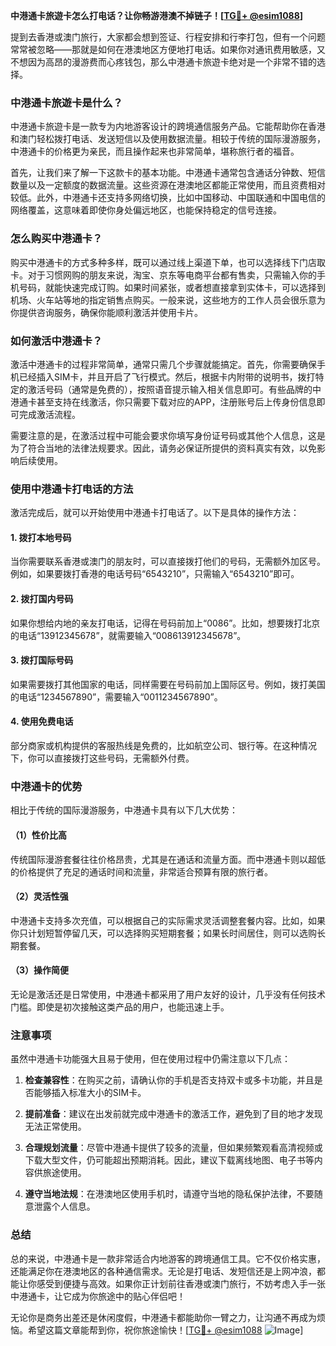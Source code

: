 **中港通卡旅遊卡怎么打电话？让你畅游港澳不掉链子！[[TG💪+ @esim1088](https://t.me/s/esim1088)]**

提到去香港或澳门旅行，大家都会想到签证、行程安排和行李打包，但有一个问题常常被忽略——那就是如何在港澳地区方便地打电话。如果你对通讯费用敏感，又不想因为高昂的漫游费而心疼钱包，那么中港通卡旅遊卡绝对是一个非常不错的选择。

### 中港通卡旅遊卡是什么？

中港通卡旅遊卡是一款专为内地游客设计的跨境通信服务产品。它能帮助你在香港和澳门轻松拨打电话、发送短信以及使用数据流量。相较于传统的国际漫游服务，中港通卡的价格更为亲民，而且操作起来也非常简单，堪称旅行者的福音。

首先，让我们来了解一下这款卡的基本功能。中港通卡通常包含通话分钟数、短信数量以及一定额度的数据流量。这些资源在港澳地区都能正常使用，而且资费相对较低。此外，中港通卡还支持多网络切换，比如中国移动、中国联通和中国电信的网络覆盖，这意味着即使你身处偏远地区，也能保持稳定的信号连接。

### 怎么购买中港通卡？

购买中港通卡的方式多种多样，既可以通过线上渠道下单，也可以选择线下门店取卡。对于习惯网购的朋友来说，淘宝、京东等电商平台都有售卖，只需输入你的手机号码，就能快速完成订购。如果时间紧张，或者想直接拿到实体卡，可以选择到机场、火车站等地的指定销售点购买。一般来说，这些地方的工作人员会很乐意为你提供咨询服务，确保你能顺利激活并使用卡片。

### 如何激活中港通卡？

激活中港通卡的过程非常简单，通常只需几个步骤就能搞定。首先，你需要确保手机已经插入SIM卡，并且开启了飞行模式。然后，根据卡内附带的说明书，拨打特定的激活号码（通常是免费的），按照语音提示输入相关信息即可。有些品牌的中港通卡甚至支持在线激活，你只需要下载对应的APP，注册账号后上传身份信息即可完成激活流程。

需要注意的是，在激活过程中可能会要求你填写身份证号码或其他个人信息，这是为了符合当地的法律法规要求。因此，请务必保证所提供的资料真实有效，以免影响后续使用。

### 使用中港通卡打电话的方法

激活完成后，就可以开始使用中港通卡打电话了。以下是具体的操作方法：

#### 1. 拨打本地号码
当你需要联系香港或澳门的朋友时，可以直接拨打他们的号码，无需额外加区号。例如，如果要拨打香港的电话号码“6543210”，只需输入“6543210”即可。

#### 2. 拨打国内号码
如果你想给内地的亲友打电话，记得在号码前加上“0086”。比如，想要拨打北京的电话“13912345678”，就需要输入“008613912345678”。

#### 3. 拨打国际号码
如果需要拨打其他国家的电话，同样需要在号码前加上国际区号。例如，拨打美国的电话“1234567890”，需要输入“0011234567890”。

#### 4. 使用免费电话
部分商家或机构提供的客服热线是免费的，比如航空公司、银行等。在这种情况下，你可以直接拨打这些号码，无需额外付费。

### 中港通卡的优势

相比于传统的国际漫游服务，中港通卡具有以下几大优势：

#### （1）性价比高
传统国际漫游套餐往往价格昂贵，尤其是在通话和流量方面。而中港通卡则以超低的价格提供了充足的通话时间和流量，非常适合预算有限的旅行者。

#### （2）灵活性强
中港通卡支持多次充值，可以根据自己的实际需求灵活调整套餐内容。比如，如果你只计划短暂停留几天，可以选择购买短期套餐；如果长时间居住，则可以选购长期套餐。

#### （3）操作简便
无论是激活还是日常使用，中港通卡都采用了用户友好的设计，几乎没有任何技术门槛。即使是初次接触这类产品的用户，也能迅速上手。

### 注意事项

虽然中港通卡功能强大且易于使用，但在使用过程中仍需注意以下几点：

1. **检查兼容性**：在购买之前，请确认你的手机是否支持双卡或多卡功能，并且是否能够插入标准大小的SIM卡。
   
2. **提前准备**：建议在出发前就完成中港通卡的激活工作，避免到了目的地才发现无法正常使用。

3. **合理规划流量**：尽管中港通卡提供了较多的流量，但如果频繁观看高清视频或下载大型文件，仍可能超出预期消耗。因此，建议下载离线地图、电子书等内容供旅途使用。

4. **遵守当地法规**：在港澳地区使用手机时，请遵守当地的隐私保护法律，不要随意泄露个人信息。

### 总结

总的来说，中港通卡是一款非常适合内地游客的跨境通信工具。它不仅价格实惠，还能满足你在港澳地区的各种通信需求。无论是打电话、发短信还是上网冲浪，都能让你感受到便捷与高效。如果你正计划前往香港或澳门旅行，不妨考虑入手一张中港通卡，让它成为你旅途中的贴心伴侣吧！

无论你是商务出差还是休闲度假，中港通卡都能助你一臂之力，让沟通不再成为烦恼。希望这篇文章能帮到你，祝你旅途愉快！[[TG💪+ @esim1088](https://t.me/s/esim1088) ![Image](https://i.postimg.cc/4NQfJmqS/Snipaste-2025-05-13-00-14-12.png)]